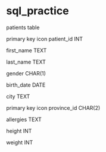 # sql_practice

patients table 

primary key icon	patient_id	INT

first_name	TEXT

last_name	TEXT

gender	CHAR(1)

birth_date	DATE

city	TEXT

primary key icon	province_id	CHAR(2)

allergies	TEXT

height	INT

weight	INT
